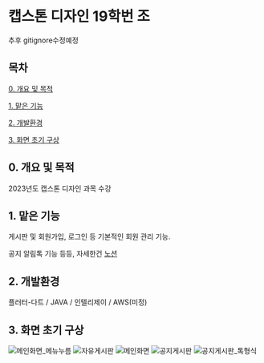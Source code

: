 # 캡스톤 디자인 19학번 조

추후 gitignore수정예정

## 목차

[0. 개요 및 목적](https://github.com/malgumi/Capstone/blob/main/README.md#0-%EA%B0%9C%EC%9A%94-%EB%B0%8F-%EB%AA%A9%EC%A0%81)

[1. 맡은 기능](https://github.com/malgumi/Capstone/blob/main/README.md#1-%EB%A7%A1%EC%9D%80-%EA%B8%B0%EB%8A%A5)

[2. 개발환경](https://github.com/malgumi/Capstone/blob/main/README.md#2-%EA%B0%9C%EB%B0%9C%ED%99%98%EA%B2%BD)

[3. 화면 초기 구상](https://github.com/malgumi/Capstone/blob/main/README.md#3-%ED%99%94%EB%A9%B4-%EC%B4%88%EA%B8%B0-%EA%B5%AC%EC%83%81)


## 0. 개요 및 목적
2023년도 캡스톤 디자인 과목 수강


## 1. 맡은 기능
게시판 및 회원가입, 로그인 등 기본적인 회원 관리 기능.

공지 알림톡 기능 등등, 자세한건 [노션](https://www.notion.so/703fecadf4304a28954cc5076a95f31d?v=252e8f2cd532450c89de8654c049e75c)


## 2. 개발환경
플러터-다트 / JAVA / 인텔리제이 / AWS(미정)


## 3. 화면 초기 구상
![메인화면_메뉴누름](https://user-images.githubusercontent.com/97935451/227700359-e67e62f6-2feb-461b-9e59-a280f7a8b669.png)
![자유게시판](https://user-images.githubusercontent.com/97935451/227700368-60412184-a727-46d7-8e96-8dd48f917f5f.png)
![메인화면](https://user-images.githubusercontent.com/97935451/227700370-370c7930-cb1b-4954-a12c-35f864d29848.png)
![공지게시판](https://user-images.githubusercontent.com/97935451/227700372-d7336672-cb50-406b-ba9c-78eada7e57e5.png)
![공지게시판_톡형식](https://user-images.githubusercontent.com/97935451/227700374-b9db6b1e-2a20-4acf-a481-cdce0919351e.png)
